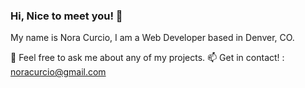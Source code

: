 
### Hi, Nice to meet you! 👋

My name is Nora Curcio, I am a Web Developer based in Denver, CO. 


💬 Feel free to ask me about any of my projects.
📫 Get in contact! : noracurcio@gmail.com



